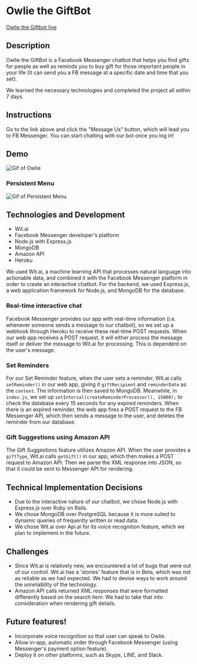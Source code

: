 # Owlie the GiftBot

[Owlie the Giftbot live](https://owliethegiftbot.herokuapp.com)

## Description

Owlie the GiftBot is a Facebook Messenger chatbot that helps you find gifts for people as well as reminds you to buy gift for those important people in your life (It can send you a FB message at a specific date and time that you set).

We learned the necessary technologies and completed the project all within 7 days.

## Instructions

Go to the link above and click the "Message Us" button, which will lead you to FB Messenger. You can start chatting with our bot once you log in!

## Demo

![Gif of Owlie](http://res.cloudinary.com/owlie/video/upload/c_scale,w_200/v1493163858/official1small_wiyl6c_v3ydm0.gif)

### Persistent Menu

![Gif of Persistent Menu](http://res.cloudinary.com/owlie/video/upload/c_scale,w_200/v1493166766/official2_biuvj9_1_gn5ipv.gif)

## Technologies and Development

* Wit.ai
* Facebook Messenger developer's platform
* Node.js with Express.js
* MongoDB
* Amazon API
* Heroku

We used Wit.ai, a machine learning API that processes natural language into actionable data, and combined it with the Facebook Messenger platform in order to create an interactive chatbot. For the backend, we used Express.js, a web application framework for Node.js, and MongoDB for the database.

### Real-time interactive chat
Facebook Messenger provides our app with real-time information (i.e. whenever someone sends a message to our chatbot), so we set up a webhook through Heroku to receive these real-time POST requests. When our web app receives a POST request, it will either process the message itself or deliver the message to Wit.ai for processing. This is dependent on the user's message.

### Set Reminders
For our Set Reminder feature, when the user sets a reminder, Wit.ai calls `setReminder()` in our web app, giving it `giftRecipient` and `reminderDate` as the `context`. The information is then saved to MongoDB. Meanwhile, in `index.js`, we set up `setInterval(createReminderProcessor(), 15000);` to check the database every 15 seconds for any expired reminders. When there is an expired reminder, the web app fires a POST request to the FB Messenger API, which then sends a message to the user, and deletes the reminder from our database.

### Gift Suggestions using Amazon API
The Gift Suggestions feature utilizes Amazon API. When the user provides a `giftType`, Wit.ai calls `getGift()` in our app, which then makes a POST request to Amazon API. Then we parse the XML response into JSON, so that it could be sent to Messenger API for rendering.

## Technical Implementation Decisions

* Due to the interactive nature of our chatbot, we chose Node.js with Express.js over  Ruby on Rails.
* We chose MongoDB over PostgreSQL because it is more suited to dynamic queries of frequently written or read data.
* We chose Wit.ai over Api.ai for its voice recognition feature, which we plan to implement in the future.

## Challenges

* Since Wit.ai is relatively new, we encountered a lot of bugs that were out of our control. Wit.ai has a 'stories' feature that is in Beta, which was not as reliable as we had expected. We had to devise ways to work around the unreliability of the technology.
* Amazon API calls returned XML responses that were formatted differently based on the search item. We had to take that into consideration when rendering gift details.

## Future features!
* Incorporate voice recognition so that user can speak to Owlie.
* Allow in-app, automatic order through Facebook Messenger (using Messenger's payment option feature).
* Deploy it on other platforms, such as Skype, LINE, and Slack.
